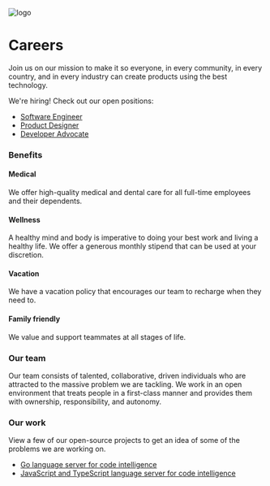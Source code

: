 ![logo](https://sourcegraph.com/.assets/img/sourcegraph-light-head-logo.svg)

# Careers

Join us on our mission to make it so everyone, in every community, in every country, and in every industry can create products using the best technology.

We're hiring! Check out our open positions:

- [Software Engineer](job-descriptions/software-engineer.md)
- [Product Designer](job-descriptions/product-designer.md)
- [Developer Advocate](job-descriptions/developer-advocate.md)

### Benefits

#### Medical

We offer high-quality medical and dental care for all full-time employees and their dependents.

#### Wellness

A healthy mind and body is imperative to doing your best work and living a healthy life. We offer a generous monthly stipend that can be used at your discretion.

#### Vacation

We have a vacation policy that encourages our team to recharge when they need to.

#### Family friendly

We value and support teammates at all stages of life.

### Our team

Our team consists of talented, collaborative, driven individuals who are attracted to the massive problem we are tackling. We work in an open environment that treats people in a first-class manner and provides them with ownership, responsibility, and autonomy.

### Our work

View a few of our open-source projects to get an idea of some of the problems we are working on.

- [Go language server for code intelligence](https://github.com/sourcegraph/go-langserver)
- [JavaScript and TypeScript language server for code intelligence](https://github.com/sourcegraph/javascript-typescript-langserver)
